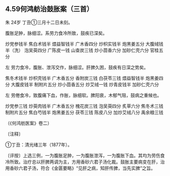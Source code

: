 ## 4.59何鸿舫治鼓胀案（三首）

朱 24岁 丁丑①三月十二日未刻。

腹胀足肿，脉细涩。系劳力食冷所致，鼓疾已深矣。

炒党参钱半 焦白术钱半 煨益智钱半 广木香四分 炒枳实钱半 炮黑姜五分 大腹绒钱半（洗） 泡吴萸四分 广陈皮一钱 山查炭三钱 炒小茴香六分 加砂仁壳六分 官桂五分

左 劳力食冷，腹胀、泄泻交作，脉细涩。肝脾久困，鼓疾有日深之势矣。

焦冬术钱半 炒枳壳钱半 广木香五分 香附炭三钱 白茯苓三钱 煨益智钱半 炮黑姜四分 大腹皮钱半 制附片五分 炒小茴香五分 炒艾绒一钱 炒青皮钱半 加砂仁壳六分

左 劳倦食冷，致腹痛下血，作胀，脉细软。脾阳衰，木郁气阻，鼓病之重候也。

炒党参三钱 炒萸肉钱半 广木香五分 槐花炭三钱 泡吴萸四分 炙草六分 焦冬术三钱 制附片五分 焦白芍钱半 炮黑姜五分 茯苓三钱 陈皮八分 加炒艾绒八分 禹余粮三钱

（《何鸿舫医案》卷二）

〔注释〕

①丁丑：清光绪三年（1877年）。

〔评按〕上选三例，一为腹胀足肿，一为腹胀泄泻，一为腹胀下血。其均为劳伤食冷所致。治疗总以肝脾两调为主，方用香砂六君子汤化裁。鼓胀主要病变在肝，治用香砂六君子汤，符合《金匮要略》“见肝之病，知肝传脾，当先实脾”之旨。
